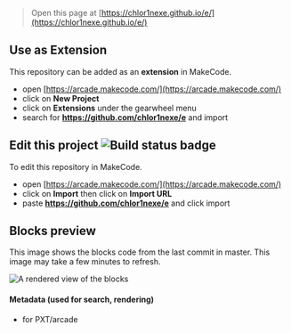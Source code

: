  


> Open this page at [https://chlor1nexe.github.io/e/](https://chlor1nexe.github.io/e/)

## Use as Extension

This repository can be added as an **extension** in MakeCode.

* open [https://arcade.makecode.com/](https://arcade.makecode.com/)
* click on **New Project**
* click on **Extensions** under the gearwheel menu
* search for **https://github.com/chlor1nexe/e** and import

## Edit this project ![Build status badge](https://github.com/chlor1nexe/e/workflows/MakeCode/badge.svg)

To edit this repository in MakeCode.

* open [https://arcade.makecode.com/](https://arcade.makecode.com/)
* click on **Import** then click on **Import URL**
* paste **https://github.com/chlor1nexe/e** and click import

## Blocks preview

This image shows the blocks code from the last commit in master.
This image may take a few minutes to refresh.

![A rendered view of the blocks](https://github.com/chlor1nexe/e/raw/master/.github/makecode/blocks.png)

#### Metadata (used for search, rendering)

* for PXT/arcade
<script src="https://makecode.com/gh-pages-embed.js"></script><script>makeCodeRender("{{ site.makecode.home_url }}", "{{ site.github.owner_name }}/{{ site.github.repository_name }}");</script>
